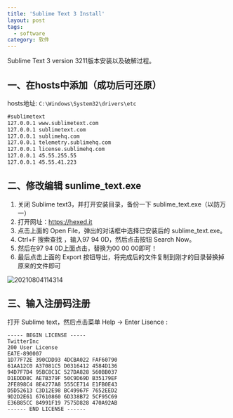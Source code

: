 ```yaml
---
title: 'Sublime Text 3 Install'
layout: post
tags:
  - software
category: 软件
---
```

Sublime Text 3 version 3211版本安装以及破解过程。

<!--more-->

## 一、在hosts中添加（成功后可还原）

hosts地址: `C:\Windows\System32\drivers\etc`

```txt
#sublimetext　
127.0.0.1 www.sublimetext.com
127.0.0.1 sublimetext.com
127.0.0.1 sublimehq.com
127.0.0.1 telemetry.sublimehq.com
127.0.0.1 license.sublimehq.com
127.0.0.1 45.55.255.55
127.0.0.1 45.55.41.223
```

## 二、修改编辑 sunlime_text.exe

1. 关闭 Sublime text3，并打开安装目录，备份一下 sublime_text.exe（以防万一）
2. 打开网址：https://hexed.it
3. 点击上面的 Open File，弹出的对话框中选择已安装后的 sublime_text.exe。
4. Ctrl+F 搜索查找 ，输入97 94 0D，然后点击按钮 Search Now。
5. 然后在97 94 0D上面点击，替换为00 00 00即可！
6. 最后点击上面的 Export 按钮导出，将完成后的文件复制到刚才的目录替换掉原来的文件即可

![20210804114314](https://raw.githubusercontent.com/QinL233/QinL233.github.io/master/images/20210804114314.png)



## 三、输入注册码注册

打开 Sublime text，然后点击菜单 Help -> Enter Lisence :

```
----- BEGIN LICENSE -----
TwitterInc
200 User License
EA7E-890007
1D77F72E 390CDD93 4DCBA022 FAF60790
61AA12C0 A37081C5 D0316412 4584D136
94D7F7D4 95BC8C1C 527DA828 560BB037
D1EDDD8C AE7B379F 50C9D69D B35179EF
2FE898C4 8E4277A8 555CE714 E1FB0E43
D5D52613 C3D12E98 BC49967F 7652EED2
9D2D2E61 67610860 6D338B72 5CF95C69
E36B85CC 84991F19 7575D828 470A92AB
------ END LICENSE ------
```